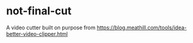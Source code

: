 # not-final-cut
A video cutter built on purpose from https://blog.meathill.com/tools/idea-better-video-clipper.html
